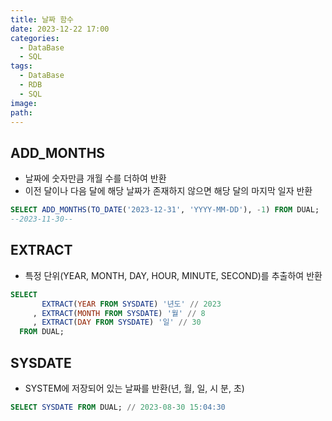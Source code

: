 ```yaml
---
title: 날짜 함수
date: 2023-12-22 17:00
categories:
  - DataBase
  - SQL
tags:
  - DataBase
  - RDB
  - SQL
image: 
path:
---
```


## ADD_MONTHS
- 날짜에 숫자만큼 개월 수를 더하여 반환
- 이전 달이나 다음 달에 해당 날짜가 존재하지 않으면 해당 달의 마지막 일자 반환
```sql
SELECT ADD_MONTHS(TO_DATE('2023-12-31', 'YYYY-MM-DD'), -1) FROM DUAL;  
--2023-11-30--
```

## EXTRACT
- 특정 단위(YEAR, MONTH, DAY, HOUR, MINUTE, SECOND)를 추출하여 반환
```sql
SELECT
       EXTRACT(YEAR FROM SYSDATE) '년도' // 2023
     , EXTRACT(MONTH FROM SYSDATE) '월' // 8
     , EXTRACT(DAY FROM SYSDATE) '일' // 30
  FROM DUAL;
```

## SYSDATE
- SYSTEM에 저장되어 있는 날짜를 반환(년, 월, 일, 시 분, 초)
```sql
SELECT SYSDATE FROM DUAL; // 2023-08-30 15:04:30
```